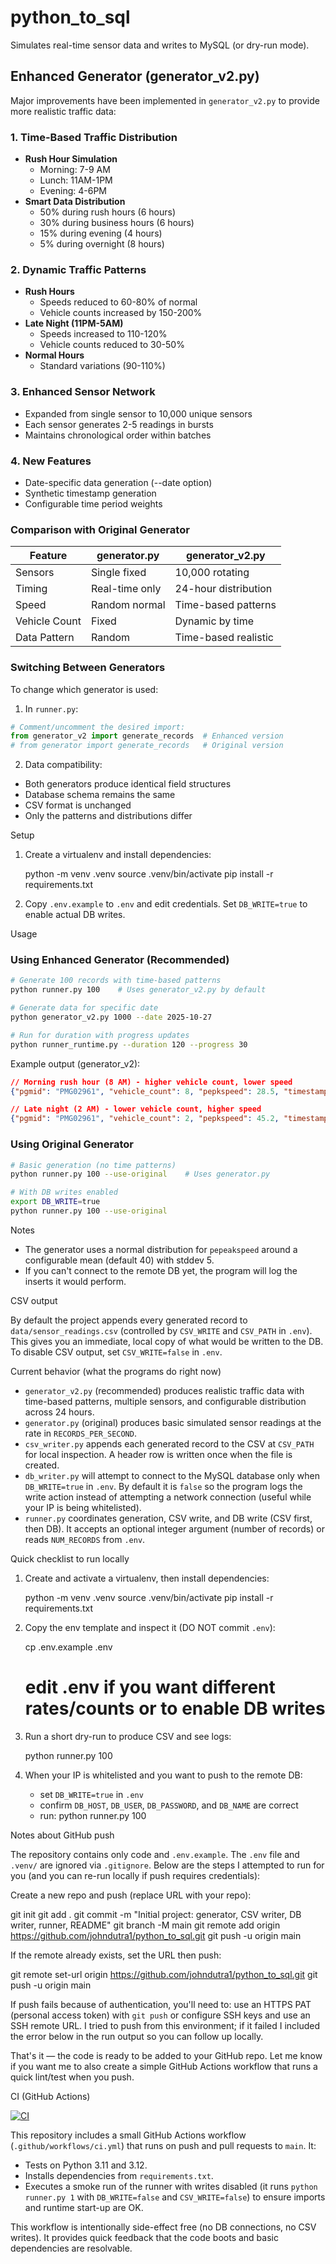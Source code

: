 # python_to_sql

Simulates real-time sensor data and writes to MySQL (or dry-run mode).

## Enhanced Generator (generator_v2.py)

Major improvements have been implemented in `generator_v2.py` to provide more realistic traffic data:

### 1. Time-Based Traffic Distribution
- **Rush Hour Simulation**
  - Morning: 7-9 AM
  - Lunch: 11AM-1PM
  - Evening: 4-6PM
- **Smart Data Distribution**
  - 50% during rush hours (6 hours)
  - 30% during business hours (6 hours)
  - 15% during evening (4 hours)
  - 5% during overnight (8 hours)

### 2. Dynamic Traffic Patterns
- **Rush Hours**
  - Speeds reduced to 60-80% of normal
  - Vehicle counts increased by 150-200%
- **Late Night (11PM-5AM)**
  - Speeds increased to 110-120%
  - Vehicle counts reduced to 30-50%
- **Normal Hours**
  - Standard variations (90-110%)

### 3. Enhanced Sensor Network
- Expanded from single sensor to 10,000 unique sensors
- Each sensor generates 2-5 readings in bursts
- Maintains chronological order within batches

### 4. New Features
- Date-specific data generation (--date option)
- Synthetic timestamp generation
- Configurable time period weights

### Comparison with Original Generator
| Feature | generator.py | generator_v2.py |
|---------|-------------|-----------------|
| Sensors | Single fixed | 10,000 rotating |
| Timing | Real-time only | 24-hour distribution |
| Speed | Random normal | Time-based patterns |
| Vehicle Count | Fixed | Dynamic by time |
| Data Pattern | Random | Time-based realistic |

### Switching Between Generators

To change which generator is used:

1. In `runner.py`:
```python
# Comment/uncomment the desired import:
from generator_v2 import generate_records  # Enhanced version
# from generator import generate_records   # Original version
```

2. Data compatibility:
- Both generators produce identical field structures
- Database schema remains the same
- CSV format is unchanged
- Only the patterns and distributions differ

Setup

1. Create a virtualenv and install dependencies:

   python -m venv .venv
   source .venv/bin/activate
   pip install -r requirements.txt

2. Copy `.env.example` to `.env` and edit credentials. Set `DB_WRITE=true` to enable actual DB writes.

Usage

### Using Enhanced Generator (Recommended)
```bash
# Generate 100 records with time-based patterns
python runner.py 100    # Uses generator_v2.py by default

# Generate data for specific date
python generator_v2.py 1000 --date 2025-10-27

# Run for duration with progress updates
python runner_runtime.py --duration 120 --progress 30
```

Example output (generator_v2):
```json
// Morning rush hour (8 AM) - higher vehicle count, lower speed
{"pgmid": "PMG02961", "vehicle_count": 8, "pepkspeed": 28.5, "timestamp": "08:15:37.919"}

// Late night (2 AM) - lower vehicle count, higher speed
{"pgmid": "PMG02961", "vehicle_count": 2, "pepkspeed": 45.2, "timestamp": "02:10:22.347"}
```

### Using Original Generator
```bash
# Basic generation (no time patterns)
python runner.py 100 --use-original    # Uses generator.py

# With DB writes enabled
export DB_WRITE=true
python runner.py 100 --use-original
```

Notes

- The generator uses a normal distribution for `pepeakspeed` around a configurable mean (default 40) with stddev 5.
- If you can't connect to the remote DB yet, the program will log the inserts it would perform.

CSV output

By default the project appends every generated record to `data/sensor_readings.csv` (controlled by `CSV_WRITE` and `CSV_PATH` in `.env`). This gives you an immediate, local copy of what would be written to the DB. To disable CSV output, set `CSV_WRITE=false` in `.env`.

Current behavior (what the programs do right now)

- `generator_v2.py` (recommended) produces realistic traffic data with time-based patterns, multiple sensors, and configurable distribution across 24 hours.
- `generator.py` (original) produces basic simulated sensor readings at the rate in `RECORDS_PER_SECOND`.
- `csv_writer.py` appends each generated record to the CSV at `CSV_PATH` for local inspection. A header row is written once when the file is created.
- `db_writer.py` will attempt to connect to the MySQL database only when `DB_WRITE=true` in `.env`. By default it is `false` so the program logs the write action instead of attempting a network connection (useful while your IP is being whitelisted).
- `runner.py` coordinates generation, CSV write, and DB write (CSV first, then DB). It accepts an optional integer argument (number of records) or reads `NUM_RECORDS` from `.env`.

Quick checklist to run locally

1. Create and activate a virtualenv, then install dependencies:

   python -m venv .venv
   source .venv/bin/activate
   pip install -r requirements.txt

2. Copy the env template and inspect it (DO NOT commit `.env`):

   cp .env.example .env
   # edit .env if you want different rates/counts or to enable DB writes

3. Run a short dry-run to produce CSV and see logs:

   python runner.py 100

4. When your IP is whitelisted and you want to push to the remote DB:

   - set `DB_WRITE=true` in `.env`
   - confirm `DB_HOST`, `DB_USER`, `DB_PASSWORD`, and `DB_NAME` are correct
   - run: python runner.py 100

Notes about GitHub push

The repository contains only code and `.env.example`. The `.env` file and `.venv/` are ignored via `.gitignore`. Below are the steps I attempted to run for you (and you can re-run locally if push requires credentials):

Create a new repo and push (replace URL with your repo):

   git init
   git add .
   git commit -m "Initial project: generator, CSV writer, DB writer, runner, README"
   git branch -M main
   git remote add origin https://github.com/johndutra1/python_to_sql.git
   git push -u origin main

If the remote already exists, set the URL then push:

   git remote set-url origin https://github.com/johndutra1/python_to_sql.git
   git push -u origin main

If push fails because of authentication, you'll need to: use an HTTPS PAT (personal access token) with `git push` or configure SSH keys and use an SSH remote URL. I tried to push from this environment; if it failed I included the error below in the run output so you can follow up locally.

That's it — the code is ready to be added to your GitHub repo. Let me know if you want me to also create a simple GitHub Actions workflow that runs a quick lint/test when you push.

CI (GitHub Actions)

[![CI](https://github.com/johndutra1/python_to_sql/actions/workflows/ci.yml/badge.svg)](https://github.com/johndutra1/python_to_sql/actions/workflows/ci.yml)

This repository includes a small GitHub Actions workflow (`.github/workflows/ci.yml`) that runs on push and pull requests to `main`. It:

- Tests on Python 3.11 and 3.12.
- Installs dependencies from `requirements.txt`.
- Executes a smoke run of the runner with writes disabled (it runs `python runner.py 1` with `DB_WRITE=false` and `CSV_WRITE=false`) to ensure imports and runtime start-up are OK.

This workflow is intentionally side-effect free (no DB connections, no CSV writes). It provides quick feedback that the code boots and basic dependencies are resolvable.

